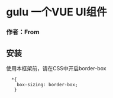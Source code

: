 # gulu 一个VUE UI组件

### 作者：From

## 安装

使用本框架前，请在CSS中开启border-box
```
  *{
    box-sizing: border-box;
   }
```